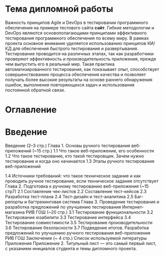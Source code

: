 # Тема дипломной работы
Важность принципов Agile и DevOps в тестировании программного обеспечения на примере тестового сайта **сайт**. 
Гибкие методологии и DevOps являются основополагающими принципами эффективного тестирования программного обеспечения по всему миру. В рамках проекта основное внимание уделяется использованию принципов КИ/КД для обеспечения быстрого тестирования и развертывания. Тестирование проводится на различных этапах, так как разработчики проверяют эффективность и производительность приложения, прежде чем выпустить его в реальный мир. Такая практика автоматизированного тестирования, как показывает опыт, способствует совершенствованию процесса обеспечения качества и позволяет получать более высокие результаты на основе раннего обнаружения ошибок, выполнения повторяющихся задач и использования постоянной обратной связи.

# Оглавление

# Введение

Введение (2–3 стр.)
Глава 1. Основы ручного тестирования веб-приложений (~15 стр.)
1.1 Что такое веб-приложение, его особенности
1.2 Что такое тестирование, кто такой тестировщик. Зачем нужно тестирование и когда оно
начинается
1.3 Этапы ручного тестирования веб-приложений

1.4 Источники требований: что такое техническое задание и как проводить ручное тестирование,
если техническое задание отсутствует
Глава 2. Подготовка к ручному тестированию веб-приложения (~15 стр7)
2.1 Составление чек-листов
2.2 Составление тест-кейсов
2.3 Разработка тест-плана
2.4 Тест-дизайн и тест-аналитика
2.5 Баг-репорты и багтрекинговая система
Глава 3. Проведение тестирования и разработка предложений по улучшению тестирования
Интернет-магазина РИВ ГОШ (~20 стр.)
3.1 Тестирование функциональности
3.2 Тестирование юзабилити
3.3 Тестирование интерфейса
3.4 Тестирование совместимости
3.5 Тестирование производительности
3.6 Тестирование безопасности
3.7 Подведение итогов. Разработка предложений по улучшению ручного тестирования
веб-приложения РИВ ГОШ
Заключение (~ 4 стр.)
Список используемой литературы
Приложения
Приложение 2.
Титульный лист — это самый первый лист, с указанием инициалов студента и темы дипломного
проекта.